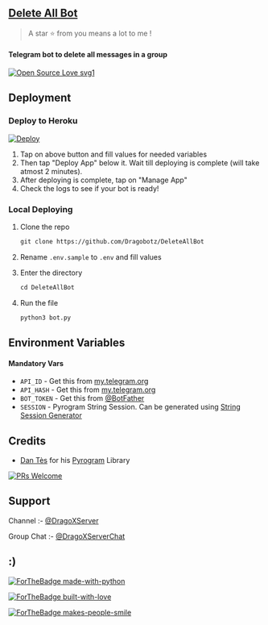 ## [Delete All Bot](https://t.me/DragoDeleteAllBot)

> A star ⭐ from you means a lot to me !

#### Telegram bot to delete all messages in a group

[![Open Source Love svg1](https://badges.frapsoft.com/os/v1/open-source.svg?v=103)](https://github.com/ellerbrock/open-source-badges/)

## Deployment

### Deploy to Heroku

[![Deploy](https://www.herokucdn.com/deploy/button.svg)](https://heroku.com/deploy)

1. Tap on above button and fill values for needed variables
2. Then tap "Deploy App" below it. Wait till deploying is complete (will take atmost 2 minutes).
3. After deploying is complete, tap on "Manage App"
4. Check the logs to see if your bot is ready!

### Local Deploying

1. Clone the repo
   ```markdown
   git clone https://github.com/Dragobotz/DeleteAllBot
   ```
2. Rename `.env.sample` to `.env` and fill values


3. Enter the directory
   ```markdown
   cd DeleteAllBot
   ```
4. Run the file
   ```markdown
   python3 bot.py
   ```

## Environment Variables

#### Mandatory Vars

- `API_ID` - Get this from [my.telegram.org](https://my.telegram.org/auth)
- `API_HASH` - Get this from [my.telegram.org](https://my.telegram.org/auth)
- `BOT_TOKEN` - Get this from [@BotFather](https://t.me/BotFather)
- `SESSION` - Pyrogram String Session. Can be generated using [String Session Generator](https://t.me/DragoStringGenBot)

## Credits

- [Dan Tès](https://github.com/delivrance) for his [Pyrogram](https://docs.pyrogram.org) Library

[![PRs Welcome](https://img.shields.io/badge/PRs-welcome-brightgreen.svg?style=flat-square)](http://makeapullrequest.com)

## Support

Channel :- [@DragoXServer](https://t.me/DragoXServer)

Group Chat :- [@DragoXServerChat](https://t.me/DragoXServerChat)

## :)

[![ForTheBadge made-with-python](http://ForTheBadge.com/images/badges/made-with-python.svg)](https://www.python.org/)

[![ForTheBadge built-with-love](http://ForTheBadge.com/images/badges/built-with-love.svg)](https://github.com/Dragobotz)

[![ForTheBadge makes-people-smile](http://ForTheBadge.com/images/badges/makes-people-smile.svg)](https://github.com/Dragobotz)
